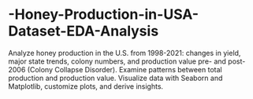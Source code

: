 # -Honey-Production-in-USA-Dataset-EDA-Analysis
Analyze honey production in the U.S. from 1998-2021: changes in yield, major state trends, colony numbers, and production value pre- and post-2006 (Colony Collapse Disorder). Examine patterns between total production and production value. Visualize data with Seaborn and Matplotlib, customize plots, and derive insights.
